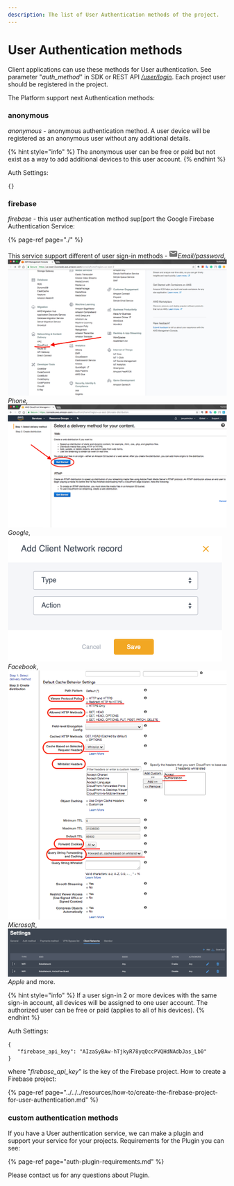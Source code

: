 ```yaml
---
description: The list of User Authentication methods of the project.
---
```


# User Authentication methods

Client applications can use these methods for User authentication. See parameter "_auth\_method_" in SDK or REST API [_/user/login_](https://backend.northghost.com/doc/user/index.html#!/user-controller/loginDevice). Each project user should be registered in the project. 

The Platform support next Authentication methods:

### anonymous

_anonymous_ - anonymous authentication method. A user device will be registered as an anonymous user without any additional details. 

{% hint style="info" %}
The anonymous user can be free or paid but not exist as a way to add additional devices to this user account.
{% endhint %}

Auth Settings:

```text
{}
```

### firebase

_firebase_ - this user authentication method sup\[port the Google Firebase Authentication Service:

{% page-ref page="./" %}

This service support different of user sign-in methods - ![](../../../.gitbook/assets/image%20%2828%29.png)_Email/password_, ![](../../../.gitbook/assets/image.png)_Phone,_ ![](../../../.gitbook/assets/image%20%281%29.png)_Google_, ![](../../../.gitbook/assets/image%20%286%29.png)_Facebook_, ![](../../../.gitbook/assets/image%20%284%29.png)_Microsoft_, ![](../../../.gitbook/assets/image%20%288%29.png)_Apple_ and more. 

{% hint style="info" %}
If a user sign-in 2 or more devices with the same sign-in account, all devices will be assigned to one user account. The authorized user can be free or paid \(applies to all of his devices\).
{% endhint %}

Auth Settings:

```text
{
   "firebase_api_key": "AIzaSyBAw-hTjkyR78yqQccPVQHdNAdbJas_Lb0"
}
```

where "_firebase\_api\_key_" is the key of the Firebase project.  How to create a Firebase project: 

{% page-ref page="../../../resources/how-to/create-the-firebase-project-for-user-authentication.md" %}

### custom authentication methods

If you have a User authentication service, we can make a plugin and support your service for your projects. Requirements for the Plugin you can see:

{% page-ref page="auth-plugin-requirements.md" %}

Please contact us for any questions about Plugin.

